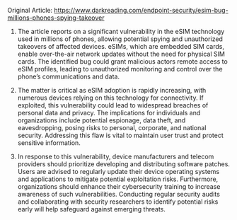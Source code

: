 Original Article: https://www.darkreading.com/endpoint-security/esim-bug-millions-phones-spying-takeover

1) The article reports on a significant vulnerability in the eSIM technology used in millions of phones, allowing potential spying and unauthorized takeovers of affected devices. eSIMs, which are embedded SIM cards, enable over-the-air network updates without the need for physical SIM cards. The identified bug could grant malicious actors remote access to eSIM profiles, leading to unauthorized monitoring and control over the phone’s communications and data.

2) The matter is critical as eSIM adoption is rapidly increasing, with numerous devices relying on this technology for connectivity. If exploited, this vulnerability could lead to widespread breaches of personal data and privacy. The implications for individuals and organizations include potential espionage, data theft, and eavesdropping, posing risks to personal, corporate, and national security. Addressing this flaw is vital to maintain user trust and protect sensitive information.

3) In response to this vulnerability, device manufacturers and telecom providers should prioritize developing and distributing software patches. Users are advised to regularly update their device operating systems and applications to mitigate potential exploitation risks. Furthermore, organizations should enhance their cybersecurity training to increase awareness of such vulnerabilities. Conducting regular security audits and collaborating with security researchers to identify potential risks early will help safeguard against emerging threats.